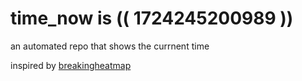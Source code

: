 # time_now is (( 1724245200989 ))

an automated repo that shows the currnent time

inspired by [breakingheatmap](https://github.com/breakingheatmap/breakingheatmap)